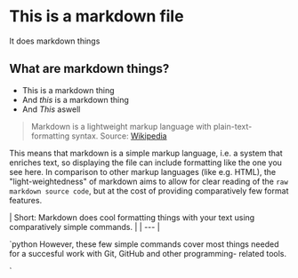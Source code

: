 # This is a markdown file

It does markdown things

## What are markdown things?

- This is a markdown thing
- And _this_ is a markdown thing
- And *This* aswell


> Markdown is a lightweight markup language
> with plain-text-formatting syntax.
Source: [Wikipedia](https://en.wikipedia.org/wiki/Markdown)

This means that markdown is a simple markup language,
i.e. a system that enriches text, so displaying the file 
can include formatting like the one you see here.
In comparison to other markup languages (like e.g. HTML),
the "light-weightedness" of markdown aims to allow for 
clear reading of the `raw markdown source code`, but at the 
cost of providing comparatively few format features.

| Short: Markdown does cool formatting things with your text
using comparatively simple commands. |
| --- |

`python
However, these few simple commands cover most things needed
for a succesful work with Git, GitHub and other programming-
related tools.

`
